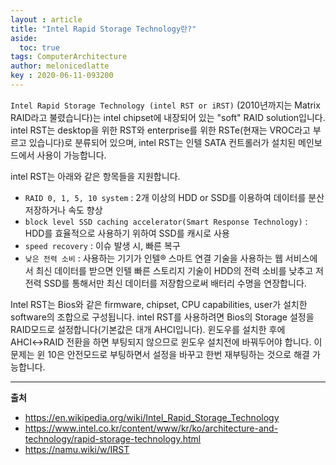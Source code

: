 ```yaml
---
layout : article
title: "Intel Rapid Storage Technology란?"
aside:
  toc: true
tags: ComputerArchitecture
author: melonicedlatte  
key : 2020-06-11-093200
---      
```


`Intel Rapid Storage Technology (intel RST or iRST)` (2010년까지는 Matrix RAID라고 불렸습니다)는 intel chipset에 내장되어 있는 "soft" RAID solution입니다. intel RST는 desktop을 위한 RST와 enterprise를 위한 RSTe(현재는 VROC라고 부르고 있습니다)로 분류되어 있으며, intel RST는 인텔 SATA 컨트롤러가 설치된 메인보드에서 사용이 가능합니다. 

intel RST는 아래와 같은 항목들을 지원합니다. 
- `RAID 0, 1, 5, 10 system` : 2개 이상의 HDD or SSD를 이용하여 데이터를 분산저장하거나 속도 향상
- `block level SSD caching accelerator(Smart Response Technology)` : HDD를 효율적으로 사용하기 위하여 SSD를 캐시로 사용
- `speed recovery` : 이슈 발생 시, 빠른 복구
- `낮은 전력 소비` : 사용하는 기기가 인텔® 스마트 연결 기술을 사용하는 웹 서비스에서 최신 데이터를 받으면 인텔 빠른 스토리지 기술이 HDD의 전력 소비를 낮추고 저전력 SSD를 통해서만 최신 데이터를 저장함으로써 배터리 수명을 연장합니다.

Intel RST는 Bios와 같은 firmware, chipset, CPU capabilities, user가 설치한 software의 조합으로 구성됩니다. intel RST를 사용하려면 Bios의 Storage 설정을 RAID모드로 설정합니다(기본값은 대개 AHCI입니다). 윈도우를 설치한 후에 AHCI↔RAID 전환을 하면 부팅되지 않으므로 윈도우 설치전에 바꿔두어야 합니다. 이 문제는 윈 10은 안전모드로 부팅하면서 설정을 바꾸고 한번 재부팅하는 것으로 해결 가능합니다.

---
**출처**
- https://en.wikipedia.org/wiki/Intel_Rapid_Storage_Technology
- https://www.intel.co.kr/content/www/kr/ko/architecture-and-technology/rapid-storage-technology.html
- https://namu.wiki/w/IRST

